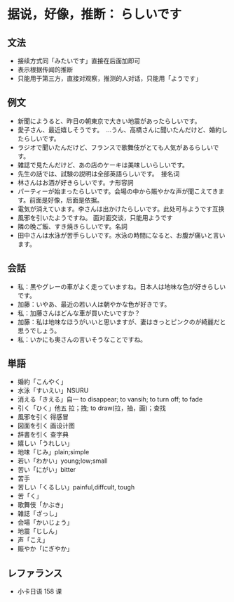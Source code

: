 # 据说，好像，推断： らしいです

## 文法

- 接续方式同「みたいです」直接在后面加即可
- 表示根据传闻的推断
- 只能用于第三方，直接对观察，推测的人对话，只能用「ようです」

## 例文

- 新聞にようると、昨日の朝東京で大きい地震があったらしいです。
- 愛子さん、最近嬉しそうです。　…うん、高橋さんに聞いたんだけど、婚約したらしいです。
- ラジオで聞いたんだけど、フランスで歌舞伎がとても人気があるらしいです。
- 雑誌で見たんだけど、あの店のケーキは美味しいらしいです。
- 先生の話では、試験の説明は全部英語らしいです。　接名词
- 林さんはお酒が好きらしいです。ナ形容詞
- パーティーが始まったらしいです。会場の中から賑やかな声が聞こえてきます。前面是好像，后面是依据。
- 電気が消えています。李さんは出かけたらしいです。此处可与ようです互换
- 風邪を引いたようですね。 面对面交谈，只能用ようです
- 隣の晩ご飯、すき焼きらしいです。名詞
- 田中さんは水泳が苦手らしいです。水泳の時間になると、お腹が痛いと言います。

## 会話

- 私：黒やグレーの車がよく走っていますね。日本人は地味な色が好きらしいです。
- 加藤：いやあ、最近の若い人は朝やかな色が好きです。
- 私：加藤さんはどんな車が買いたいですか？
- 加藤：私は地味なほうがいいと思いますが、妻はきっとピンクのが綺麗だと思うでしょう。
- 私：いかにも奥さんの言いそうなことですね。

## 単語

- 婚約「こんやく」
- 水泳「すいえい」NSURU
- 消える「きえる」自一 to disappear; to vansih; to turn off; to fade
- 引く「ひく」他五 拉；拽; to draw(拉，抽，画)；查找
- 風邪を引く 得感冒
- 図面を引く 画设计图
- 辞書を引く 查字典
- 嬉しい「うれしい」
- 地味「じみ」plain;simple
- 若い「わかい」young;low;small
- 苦い「にがい」bitter
- 苦手
- 苦しい「くるしい」painful,diffcult, tough
- 苦「く」
- 歌舞伎「かぶき」
- 雑誌「ざっし」
- 会場「かいじょう」
- 地震「じしん」
- 声「こえ」
- 賑やか「にぎやか」

## レファランス

- 小卡日语 158 课

